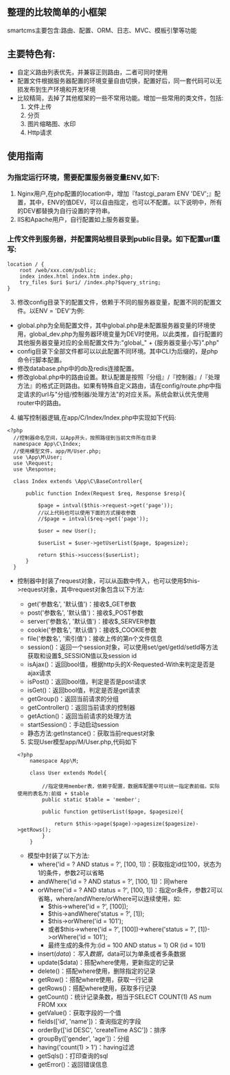 ## 整理的比较简单的小框架
smartcms主要包含:路由、配置、ORM、日志、MVC、模板引擎等功能
## 主要特色有:
- 自定义路由列表优先，并兼容正则路由，二者可同时使用
- 配置文件根据服务器配置的环境变量自由切换，配置好后，同一套代码可以无损发布到生产环境和开发环境
- 比较精简，去掉了其他框架的一些不常用功能。增加一些常用的类文件，包括:
  1. 文件上传
  2. 分页
  3. 图片缩略图、水印
  4. Http请求
## 使用指南
  ### 为指定运行环境，需要配置服务器变量ENV,如下:
  1. Nginx用户,在php配置的location中，增加『fastcgi_param ENV 'DEV';』配置，其中，ENV的值DEV，可以自由指定，也可以不配置。以下说明中，所有的DEV都替换为自行设置的字符串。
  2. IIS和Apache用户，自行配置如上服务器变量。
  ### 上传文件到服务器，并配置网站根目录到public目录。如下配置url重写:
  
  ```
  location / {
	  root /web/xxx.com/public;
	  index index.html index.htm index.php;
	  try_files $uri $uri/ /index.php?$query_string;
  }
  ```
  
  3. 修改config目录下的配置文件，依赖于不同的服务器变量，配置不同的配置文件。以ENV = 'DEV'为例:
  - global.php为全局配置文件，其中global.php是未配置服务器变量的环境使用，global_dev.php为服务器环境变量为DEV时使用。以此类推，自行配置的其他服务器变量对应的全局配置文件为:"global_" + {服务器变量小写}".php"
  - config目录下全部文件都可以以此配置不同环境。其中CLI为后缀的，是php命令行脚本配置。
  - 修改database.php中的db及redis连接配置。
  - 修改global.php中的路由设置。默认配置是按照『分组』/『控制器』/『处理方法』的格式正则路由。如果有特殊自定义路由，请在config/route.php中指定请求的url与"分组/控制器/处理方法"的对应关系。系统会默认优先使用router中的路由。
  
  4. 编写控制器逻辑,在app/C/Index/Index.php中实现如下代码:
 
  ```
  <?php
  	//控制器命名空间，以App开头，按照路径到当前文件所在目录
  	namespace App\C\Index;
  	//使用模型文件，app/M/User.php;
  	use \App\M\User;
  	use \Request;
  	use \Response;
  	
  	class Index extends \App\C\BaseController{
	  	
	  	public function Index(Request $req, Response $resp){
		  	
		  	$page = intval($this->request->get('page'));
		  	//以上代码也可以使用下面的方式接收参数
		  	//$page = intval($req->get('page'));

		  	$user = new User();
		  	
		  	$userList = $user->getUserList($page, $pagesize);
		  	
		  	return $this->success($userList);
		}
  	}
  ```
  
  * 控制器中封装了request对象，可以从函数中传入，也可以使用$this->request对象，其中request对象包含以下方法:
    - get('参数名', '默认值')：接收$_GET参数
    - post('参数名', '默认值')：接收$_POST参数
    - server('参数名', '默认值')：接收$_SERVER参数
    - cookie('参数名', '默认值')：接收$_COOKIE参数
    - file('参数名', '索引值')：接收上传的第n个文件信息
    - session()：返回一个session对象，可以使用set/get/getId/setId等方法获取和设置$_SESSION值以及session id
    - isAjax()：返回bool值，根据http头的X-Requested-With来判定是否是ajax请求
    - isPost()：返回bool值，判定是否是post请求
    - isGet()：返回bool值，判定是否是get请求
    - getGroup()：返回当前请求的分组
    - getController()：返回当前请求的控制器
    - getAction()：返回当前请求的处理方法
    - startSession()：手动启动session
    - 静态方法:getInstance()：获取当前request对象
    
    5. 实现User模型app/M/User.php,代码如下
    
    ```
    <?php
    	namespace App\M;
    	
    	class User extends Model{
	    	
	    	//指定使用member表，依赖于配置，数据库配置中可以统一指定表前缀。实际使用的表名为:前缀 + $table
	    	public static $table = 'member';
	    	
	    	public function getUserList($page, $pagesize){
		    	
		    	return $this->page($page)->pagesize($pagesize)->getRows();
	    	}
    	}
    ```
    
    * 模型中封装了以下方法:
      - where('id = ? AND status = ?', [100, 1])：获取指定id位100，状态为1的条件，参数2可以省略
      - andWhere('id = ? AND status = ?', [100, 1])：同where
      - orWhere('id = ? AND status = ?', [100, 1])：指定or条件，参数2可以省略，where/andWhere/orWhere可以连续使用，如:
        + $this->where('id = ?', [100]);
      	+ $this->andWhere('status = ?', [1]);
	  	+ $this->orWhere('id = 101');
	  	+ 或者$this->where('id = ?', [100])->where('status = ?', [1])->orWhere('id = 101');
	  	+ 最终生成的条件为:(id = 100 AND status = 1) OR (id = 101)
      - insert($data)：写入数据，$data可以为单条或者多条数据
      - update($data)：搭配where使用，更新指定的记录
      - delete()：搭配where使用，删除指定的记录
      - getRow()：搭配where使用，获取一行记录
      - getRows()：搭配where使用，获取多行记录
      - getCount()：统计记录条数，相当于SELECT COUNT(1) AS num FROM xxx
      - getValue()：获取字段的一个值
      - fields(['id', 'name'])：查询指定的字段
      - orderBy(['id DESC', 'createTime ASC'])：排序
      - groupBy(['gender', 'age'])：分组
      - having('count(1) > 1')：having过滤
      - getSqls()：打印查询的sql
      - getError()：返回错误信息
    
    
    
  


